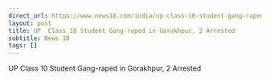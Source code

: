 ```yaml
---
direct_url: https://www.news18.com/india/up-class-10-student-gang-raped-in-gorakhpur-2-arrested-8671394.html
layout: post
title: UP  Class 10 Student Gang-raped in Gorakhpur, 2 Arrested
subtitle: News 18
tags: []
---
```


UP  Class 10 Student Gang-raped in Gorakhpur, 2 Arrested
